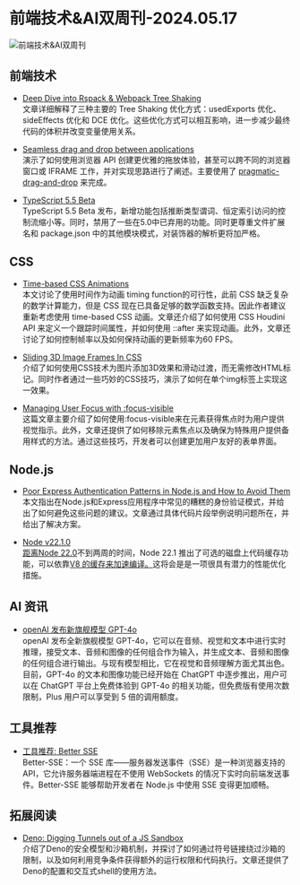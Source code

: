 # 前端技术&AI双周刊-2024.05.17

![前端技术&AI双周刊](https://gips1.baidu.com/it/u=3031098134,3515014519&fm=3028&app=3028&f=JPEG&fmt=auto&q=77&size=f900_383)

## 前端技术
- [Deep Dive into Rspack & Webpack Tree Shaking](https://github.com/orgs/web-infra-dev/discussions/17)
<br>文章详细解释了三种主要的 Tree Shaking 优化方式：usedExports 优化、sideEffects 优化和 DCE 优化。这些优化方式可以相互影响，进一步减少最终代码的体积并改变变量使用关系。

- [Seamless drag and drop between applications](https://www.youtube.com/watch?v=E4l4MBO-Bwg)
<br>演示了如何使用浏览器 API 创建更优雅的拖放体验，甚至可以跨不同的浏览器窗口或 IFRAME 工作，并对实现思路进行了阐述。主要使用了 [pragmatic-drag-and-drop](https://github.com/atlassian/pragmatic-drag-and-drop) 来完成。

- [TypeScript 5.5 Beta](https://devblogs.microsoft.com/typescript/announcing-typescript-5-5-beta/)
<br>TypeScript 5.5 Beta 发布，新增功能包括推断类型谓词、恒定索引访问的控制流缩小等。同时，禁用了一些在5.0中已弃用的功能。同时更尊重文件扩展名和 package.json 中的其他模块模式，对装饰器的解析更将加严格。

## CSS
- [Time-based CSS Animations](https://yuanchuan.dev/time-based-css-animations?utm_source=CSS-Weekly&utm_campaign=Issue-586&utm_medium=web)
<br>本文讨论了使用时间作为动画 timing function的可行性，此前 CSS 缺乏复杂的数学计算能力，但是 CSS 现在已具备足够的数学函数支持。因此作者建议重新考虑使用 time-based CSS 动画。文章还介绍了如何使用 CSS Houdini API 来定义一个跟踪时间属性，并如何使用 ::after 来实现动画。此外，文章还讨论了如何控制帧率以及如何保持动画的更新频率为60 FPS。

- [Sliding 3D Image Frames In CSS](https://www.smashingmagazine.com/2024/04/sliding-3d-image-frames-css/?utm_source=CSS-Weekly&utm_campaign=Issue-585&utm_medium=web)
<br>介绍了如何使用CSS技术为图片添加3D效果和滑动过渡，而无需修改HTML标记。同时作者通过一些巧妙的CSS技巧，演示了如何在单个img标签上实现这一效果。

- [Managing User Focus with :focus-visible](https://css-tricks.com/managing-user-focus-with-focus-visible/)
<br>这篇文章主要介绍了如何使用:focus-visible来在元素获得焦点时为用户提供视觉指示。此外，文章还提供了如何移除元素焦点以及确保为特殊用户提供备用样式的方法。通过这些技巧，开发者可以创建更加用户友好的表单界面。

## Node.js
- [Poor Express Authentication Patterns in Node.js and How to Avoid Them](https://www.lirantal.com/blog/poor-express-authentication-patterns-nodejs)
<br>本文指出在Node.js和Express应用程序中常见的糟糕的身份验证模式，并给出了如何避免这些问题的建议。文章通过具体代码片段举例说明问题所在，并给出了解决方案。

- [Node v22.1.0](https://nodejs.org/en/blog/release/v22.1.0)
<br>[距离Node 22.0](https://nodeweekly.com/link/154708/web)不到两周的时间，Node 22.1 推出了可选的磁盘上代码缓存功能，可以依靠[V8 的缓存来加速编译。](https://nodeweekly.com/link/154709/web)这将会是是一项很具有潜力的性能优化措施。

## AI 资讯
- [openAI 发布新旗舰模型 GPT-4o](https://openai.com/index/hello-gpt-4o)
<br>openAI 发布全新旗舰模型 GPT-4o，它可以在音频、视觉和文本中进行实时推理，接受文本、音频和图像的任何组合作为输入，并生成文本、音频和图像的任何组合进行输出。与现有模型相比，它在视觉和音频理解方面尤其出色。目前，GPT-4o 的文本和图像功能已经开始在 ChatGPT 中逐步推出，用户可以在 ChatGPT 平台上免费体验到 GPT-4o 的相关功能，但免费版有使用次数限制，Plus 用户可以享受到 5 倍的调用额度。

## 工具推荐
- [工具推荐: Better SSE](https://github.com/MatthewWid/better-sse)
<br>Better-SSE：一个 SSE 库——服务器发送事件（SSE）是一种浏览器支持的API，它允许服务器端进程在不使用 WebSockets 的情况下实时向前端发送事件。Better-SSE 能够帮助开发者在 Node.js 中使用 SSE 变得更加顺畅。

## 拓展阅读
- [Deno: Digging Tunnels out of a JS Sandbox](https://secfault-security.com/blog/deno.html)
<br>介绍了Deno的安全模型和沙箱机制，并探讨了如何通过符号链接绕过沙箱的限制，以及如何利用竞争条件获得额外的运行权限和代码执行。文章还提供了Deno的配置和交互式shell的使用方法。
